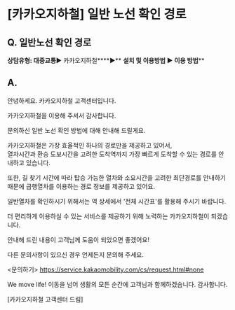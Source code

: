 # [카카오지하철] 일반 노선 확인 경로

**Q. 일반노선 확인 경로**
-----------------

**상담유형: 대중교통**▶ 카카오지하철****▶** **설치 및 이용방법 ▶ 이용 방법****

**A.**
------

안녕하세요. 카카오지하철 고객센터입니다.

카카오지하철을 이용해 주셔서 감사합니다.

문의하신 일반 노선 확인 방법에 대해 안내해 드릴게요.

카카오지하철은 가장 효율적인 하나의 경로만을 제공하고 있어서,   
열차시간과 환승 도보시간을 고려한 도착역까지 가장 빠르게 도착할 수 있는 경로를 안내하고 있습니다.

또한, 길 찾기 시간에 따라 탑승 가능한 열차와 소요시간을 고려한 최단경로를 안내하기 때문에 급행열차를 이용하는 경로 정보를 제공하고 있어요.

일반열차를 확인하시기 위해서는 역 상세에서 '전체 시간표'를 활용해 주시기 바랍니다.

더 편리하게 이용하실 수 있는 서비스를 제공하기 위해 노력하는 카카오지하철이 되겠습니다.

안내해 드린 내용이 고객님께 도움이 되었으면 좋겠어요!

다른 문의사항이 있으신 경우 언제든지 문의해 주세요.

<문의하기> <https://service.kakaomobility.com/cs/request.html#none>

We move life! 이동을 넘어 생활의 모든 순간에 고객님과 함께하겠습니다. 감사합니다.

[카카오지하철 고객센터 드림]